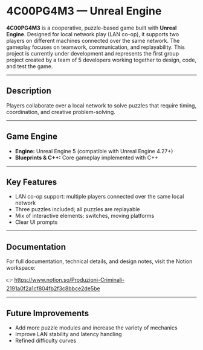 


# 4C00PG4M3 — Unreal Engine

**4C00PG4M3** is a cooperative, puzzle-based game built with **Unreal Engine**. Designed for local network play (LAN co-op), it supports two players on different machines connected over the same network. The gameplay focuses on teamwork, communication, and replayability. This project is currently under development and represents the first group project created by a team of 5 developers working together to design, code, and test the game.

---

## Description

Players collaborate over a local network to solve puzzles that require timing, coordination, and creative problem-solving. 

---

## Game Engine

* **Engine:** Unreal Engine 5 (compatible with Unreal Engine 4.27+)
* **Blueprints & C++:** Core gameplay implemented with C++
---

## Key Features

* LAN co-op support: multiple players connected over the same local network
* Three  puzzles included; all puzzles are replayable 
* Mix of interactive elements: switches, moving platforms
* Clear UI prompts 
---

## Documentation

For full documentation, technical details, and design notes, visit the Notion workspace:

👉 https://www.notion.so/Produzioni-Criminali-2191a0f2a1cf804fb2f3c8bbce2de5be

---



## Future Improvements

* Add more puzzle modules and increase the variety of mechanics
* Improve LAN stability and latency handling
* Refined difficulty curves
